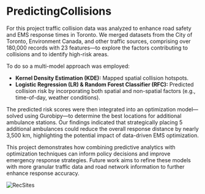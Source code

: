 # PredictingCollisions

For this project traffic collision data was analyzed to enhance road safety and EMS response times in Toronto. We merged datasets from the City of Toronto, Environment Canada, and other traffic sources, comprising over 180,000 records with 23 features—to explore the factors contributing to collisions and to identify high-risk areas.

To do so a multi-model approach was employed:
- **Kernel Density Estimation (KDE):** Mapped spatial collision hotspots.
- **Logistic Regression (LR) & Random Forest Classifier (RFC):** Predicted collision risk by incorporating both spatial and non-spatial factors (e.g., time-of-day, weather conditions).
  
The predicted risk scores were then integrated into an optimization model—solved using Gurobipy—to determine the best locations for additional ambulance stations. Our findings indicated that strategically placing 5 additional ambulances could reduce the overall response distance by nearly 3,500 km, highlighting the potential impact of data-driven EMS optimization.

This project demonstrates how combining predictive analytics with optimization techniques can inform policy decisions and improve emergency response strategies. Future work aims to refine these models with more granular traffic data and road network information to further enhance response accuracy.

![RecSites](https://github.com/user-attachments/assets/bdc0f7db-6a6d-40cf-9f97-50b0570a0555)
